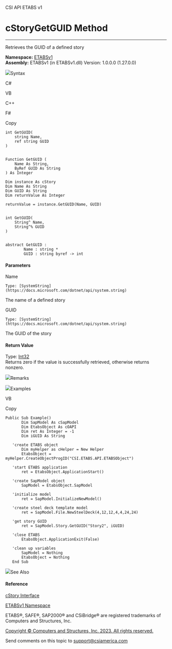 ﻿

CSI API ETABS v1

# cStoryGetGUID Method  
  
---  
  
Retrieves the GUID of a defined story

**Namespace:** [ETABSv1](2780f1b8-2033-5289-2298-1cdb2a7508d9.htm)  
**Assembly:** ETABSv1 (in ETABSv1.dll) Version: 1.0.0.0 (1.27.0.0)

![](../icons/SectionExpanded.png)Syntax

C#

VB

C++

F#

Copy

    
    
    int GetGUID(
    	string Name,
    	ref string GUID
    )
    
    
    Function GetGUID ( 
    	Name As String,
    	ByRef GUID As String
    ) As Integer
    
    Dim instance As cStory
    Dim Name As String
    Dim GUID As String
    Dim returnValue As Integer
    
    returnValue = instance.GetGUID(Name, GUID)
    
    
    int GetGUID(
    	String^ Name, 
    	String^% GUID
    )
    
    
    abstract GetGUID : 
            Name : string * 
            GUID : string byref -> int 
    

#### Parameters

Name

    Type: [SystemString](https://docs.microsoft.com/dotnet/api/system.string)  
The name of a defined story

GUID

    Type: [SystemString](https://docs.microsoft.com/dotnet/api/system.string)  
The GUID of the story

#### Return Value

Type: [Int32](https://docs.microsoft.com/dotnet/api/system.int32)  
Returns zero if the value is successfully retrieved, otherwise returns
nonzero.

![](../icons/SectionExpanded.png)Remarks

![](../icons/SectionExpanded.png)Examples

VB

Copy

    
    
    Public Sub Example()
           Dim SapModel As cSapModel
           Dim EtabsObject As cOAPI
           Dim ret As Integer = -1
           Dim iGUID As String
    
       'create ETABS object
           Dim myHelper as cHelper = New Helper
           EtabsObject = myHelper.CreateObjectProgID("CSI.ETABS.API.ETABSObject")
    
       'start ETABS application
           ret = EtabsObject.ApplicationStart()
    
       'create SapModel object
           SapModel = EtabsObject.SapModel
    
       'initialize model
           ret = SapModel.InitializeNewModel()
    
       'create steel deck template model
           ret = SapModel.File.NewSteelDeck(4,12,12,4,4,24,24)
    
       'get story GUID
           ret = SapModel.Story.GetGUID("Story2", iGUID)
    
       'close ETABS
           EtabsObject.ApplicationExit(False)
    
       'clean up variables
           SapModel = Nothing
           EtabsObject = Nothing
       End Sub

![](../icons/SectionExpanded.png)See Also

#### Reference

[cStory Interface](1683ba07-55f5-11ab-520a-fc7bab96a41c.htm)

[ETABSv1 Namespace](2780f1b8-2033-5289-2298-1cdb2a7508d9.htm)

ETABS®, SAFE®, SAP2000® and CSiBridge® are registered trademarks of Computers
and Structures, Inc.  

[Copyright © Computers and Structures, Inc. 2023. All rights
reserved.](http://www.csiamerica.com)

Send comments on this topic to
[support@csiamerica.com](mailto:support%40csiamerica.com?Subject=CSI%20API%20ETABS%20v1)

